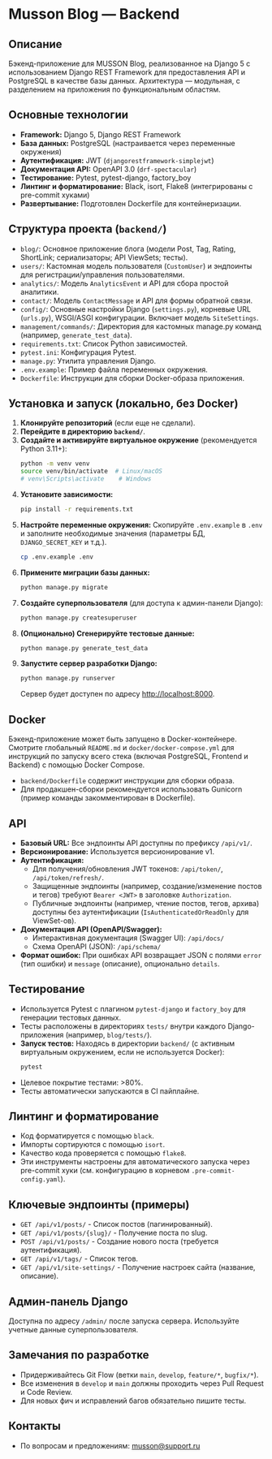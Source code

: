# Musson Blog — Backend

## Описание
Бэкенд-приложение для MUSSON Blog, реализованное на Django 5 с использованием Django REST Framework для предоставления API и PostgreSQL в качестве базы данных. Архитектура — модульная, с разделением на приложения по функциональным областям.

## Основные технологии
- **Framework:** Django 5, Django REST Framework
- **База данных:** PostgreSQL (настраивается через переменные окружения)
- **Аутентификация:** JWT (`djangorestframework-simplejwt`)
- **Документация API:** OpenAPI 3.0 (`drf-spectacular`)
- **Тестирование:** Pytest, pytest-django, factory_boy
- **Линтинг и форматирование:** Black, isort, Flake8 (интегрированы с pre-commit хуками)
- **Развертывание:** Подготовлен Dockerfile для контейнеризации.

## Структура проекта (`backend/`)
- `blog/`: Основное приложение блога (модели Post, Tag, Rating, ShortLink; сериализаторы; API ViewSets; тесты).
- `users/`: Кастомная модель пользователя (`CustomUser`) и эндпоинты для регистрации/управления пользователями.
- `analytics/`: Модель `AnalyticsEvent` и API для сбора простой аналитики.
- `contact/`: Модель `ContactMessage` и API для формы обратной связи.
- `config/`: Основные настройки Django (`settings.py`), корневые URL (`urls.py`), WSGI/ASGI конфигурации. Включает модель `SiteSettings`.
- `management/commands/`: Директория для кастомных manage.py команд (например, `generate_test_data`).
- `requirements.txt`: Список Python зависимостей.
- `pytest.ini`: Конфигурация Pytest.
- `manage.py`: Утилита управления Django.
- `.env.example`: Пример файла переменных окружения.
- `Dockerfile`: Инструкции для сборки Docker-образа приложения.

## Установка и запуск (локально, без Docker)
1.  **Клонируйте репозиторий** (если еще не сделали).
2.  **Перейдите в директорию `backend/`**.
3.  **Создайте и активируйте виртуальное окружение** (рекомендуется Python 3.11+):
    ```bash
    python -m venv venv
    source venv/bin/activate  # Linux/macOS
    # venv\Scripts\activate    # Windows
    ```
4.  **Установите зависимости:**
    ```bash
    pip install -r requirements.txt
    ```
5.  **Настройте переменные окружения:**
    Скопируйте `.env.example` в `.env` и заполните необходимые значения (параметры БД, `DJANGO_SECRET_KEY` и т.д.).
    ```bash
    cp .env.example .env
    ```
6.  **Примените миграции базы данных:**
    ```bash
    python manage.py migrate
    ```
7.  **Создайте суперпользователя** (для доступа к админ-панели Django):
    ```bash
    python manage.py createsuperuser
    ```
8.  **(Опционально) Сгенерируйте тестовые данные:**
    ```bash
    python manage.py generate_test_data
    ```
9.  **Запустите сервер разработки Django:**
    ```bash
    python manage.py runserver
    ```
    Сервер будет доступен по адресу [http://localhost:8000](http://localhost:8000).

## Docker
Бэкенд-приложение может быть запущено в Docker-контейнере. Смотрите глобальный `README.md` и `docker/docker-compose.yml` для инструкций по запуску всего стека (включая PostgreSQL, Frontend и Backend) с помощью Docker Compose.
- `backend/Dockerfile` содержит инструкции для сборки образа.
- Для продакшен-сборки рекомендуется использовать Gunicorn (пример команды закомментирован в Dockerfile).

## API
- **Базовый URL:** Все эндпоинты API доступны по префиксу `/api/v1/`.
- **Версионирование:** Используется версионирование v1.
- **Аутентификация:**
    - Для получения/обновления JWT токенов: `/api/token/`, `/api/token/refresh/`.
    - Защищенные эндпоинты (например, создание/изменение постов и тегов) требуют `Bearer <JWT>` в заголовке `Authorization`.
    - Публичные эндпоинты (например, чтение постов, тегов, архива) доступны без аутентификации (`IsAuthenticatedOrReadOnly` для ViewSet-ов).
- **Документация API (OpenAPI/Swagger):**
    - Интерактивная документация (Swagger UI): `/api/docs/`
    - Схема OpenAPI (JSON): `/api/schema/`
- **Формат ошибок:** При ошибках API возвращает JSON с полями `error` (тип ошибки) и `message` (описание), опционально `details`.

## Тестирование
- Используется Pytest с плагином `pytest-django` и `factory_boy` для генерации тестовых данных.
- Тесты расположены в директориях `tests/` внутри каждого Django-приложения (например, `blog/tests/`).
- **Запуск тестов:**
    Находясь в директории `backend/` (с активным виртуальным окружением, если не используется Docker):
    ```bash
    pytest
    ```
- Целевое покрытие тестами: >80%.
- Тесты автоматически запускаются в CI пайплайне.

## Линтинг и форматирование
- Код форматируется с помощью `black`.
- Импорты сортируются с помощью `isort`.
- Качество кода проверяется с помощью `flake8`.
- Эти инструменты настроены для автоматического запуска через pre-commit хуки (см. конфигурацию в корневом `.pre-commit-config.yaml`).

## Ключевые эндпоинты (примеры)
- `GET /api/v1/posts/` - Список постов (пагинированный).
- `GET /api/v1/posts/{slug}/` - Получение поста по slug.
- `POST /api/v1/posts/` - Создание нового поста (требуется аутентификация).
- `GET /api/v1/tags/` - Список тегов.
- `GET /api/v1/site-settings/` - Получение настроек сайта (название, описание).

## Админ-панель Django
Доступна по адресу `/admin/` после запуска сервера. Используйте учетные данные суперпользователя.

## Замечания по разработке
- Придерживайтесь Git Flow (ветки `main`, `develop`, `feature/*`, `bugfix/*`).
- Все изменения в `develop` и `main` должны проходить через Pull Request и Code Review.
- Для новых фич и исправлений багов обязательно пишите тесты.

## Контакты
- По вопросам и предложениям: musson@support.ru 